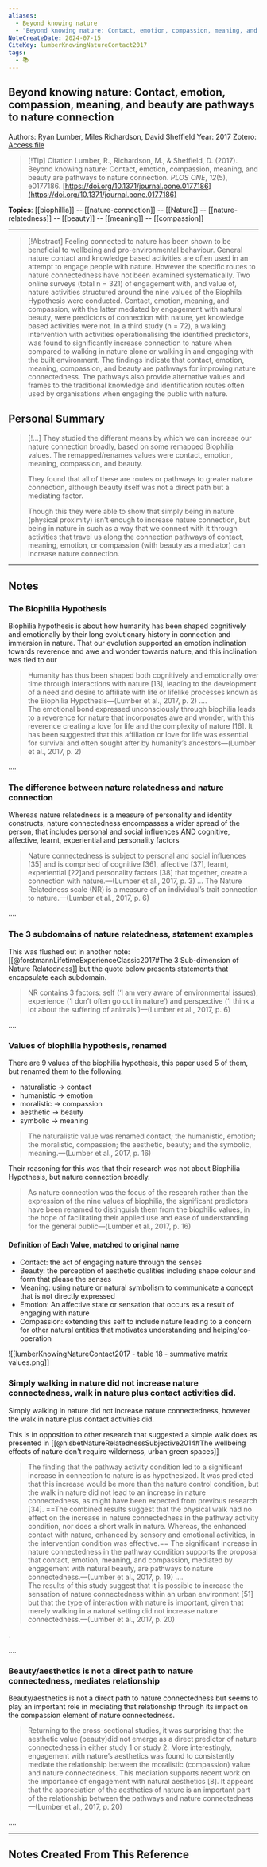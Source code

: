 ```yaml
---
aliases:
  - Beyond knowing nature
  - "Beyond knowing nature: Contact, emotion, compassion, meaning, and beauty are pathways to nature connection"
NoteCreateDate: 2024-07-15
CiteKey: lumberKnowingNatureContact2017
tags:
  - 📚
---
```

## Beyond knowing nature: Contact, emotion, compassion, meaning, and beauty are pathways to nature connection
Authors: Ryan Lumber, Miles Richardson, David Sheffield
Year: 2017
Zotero: [Access file](zotero://select/items/@lumberKnowingNatureContact2017)

>[!Tip] Citation
> Lumber, R., Richardson, M., & Sheffield, D. (2017). Beyond knowing nature: Contact, emotion, compassion, meaning, and beauty are pathways to nature connection. _PLOS ONE_, _12_(5), e0177186. [https://doi.org/10.1371/journal.pone.0177186](https://doi.org/10.1371/journal.pone.0177186)

**Topics**: [[biophillia]] -- [[nature-connection]] -- [[Nature]] -- [[nature-relatedness]]  -- [[beauty]] -- [[meaning]] -- [[compassion]]

*****

>[!Abstract]
> Feeling connected to nature has been shown to be beneficial to wellbeing and pro-environmental behaviour. General nature contact and knowledge based activities are often used in an attempt to engage people with nature. However the specific routes to nature connectedness have not been examined systematically. Two online surveys (total n = 321) of engagement with, and value of, nature activities structured around the nine values of the Biophila Hypothesis were conducted. Contact, emotion, meaning, and compassion, with the latter mediated by engagement with natural beauty, were predictors of connection with nature, yet knowledge based activities were not. In a third study (n = 72), a walking intervention with activities operationalising the identified predictors, was found to significantly increase connection to nature when compared to walking in nature alone or walking in and engaging with the built environment. The findings indicate that contact, emotion, meaning, compassion, and beauty are pathways for improving nature connectedness. The pathways also provide alternative values and frames to the traditional knowledge and identification routes often used by organisations when engaging the public with nature.

## Personal Summary

>[!...]
> They studied the different means by which we can increase our nature connection broadly, based on some remapped Biophilia values. The remapped/renames values were contact, emotion, meaning, compassion, and beauty. 
> 
> They found that all of these are routes or pathways to greater nature connection, although beauty itself was not a direct path but a mediating factor. 
> 
> Though this they were able to show that simply being in nature (physical proximity) isn't enough to increase nature connection, but being in nature in such as a way that we connect with it through activities that travel us along the connection pathways of contact, meaning, emotion, or compassion (with beauty as a mediator) can increase nature connection.
>

***

## Notes


### The Biophilia Hypothesis

Biophilia hypothesis is about how humanity has been shaped cognitively and emotionally by their long evolutionary history in connection and immersion in nature. That our evolution supported an emotion inclination towards reverence and awe and wonder towards nature, and this inclination was tied to our 


> Humanity has thus been shaped both cognitively and emotionally over time through interactions with nature [13], leading to the development of a need and desire to affiliate with life or lifelike processes known as the Biophilia Hypothesis—(Lumber et al., 2017, p. 2)
....  
> The emotional bond expressed unconsciously through biophilia leads to a reverence for nature that incorporates awe and wonder, with this reverence creating a love for life and the complexity of nature [16]. It has been suggested that this affiliation or love for life was essential for survival and often sought after by humanity’s ancestors—(Lumber et al., 2017, p. 2)

  

  
....  

### The difference between nature relatedness and nature connection

Whereas nature relatedness is a measure of personality and identity constructs, nature connectedness encompasses a wider spread of the person, that includes personal and social influences AND cognitive, affective, learnt, experiential and personality factors

> Nature connectedness is subject to personal and social influences [35] and is comprised of cognitive [36], affective [37], learnt, experiential [22]and personality factors [38] that together, create a connection with nature.—(Lumber et al., 2017, p. 3)
...
> The Nature Relatedness scale (NR) is a measure of an individual’s trait connection to nature.—(Lumber et al., 2017, p. 6)

  
....

### The 3 subdomains of nature relatedness, statement examples

This was flushed out in another note: [[@forstmannLifetimeExperienceClassic2017#The 3 Sub-dimension of Nature Relatedness]] but the quote below presents statements that encapsulate each subdomain.

> NR contains 3 factors: self (‘I am very aware of environmental issues), experience (‘I don’t often go out in nature’) and perspective (‘I think a lot about the suffering of animals’)—(Lumber et al., 2017, p. 6)


  
....  
### Values of biophilia hypothesis, renamed

There are 9 values of the biophilia hypothesis, this paper used 5 of them, but renamed them to the following:

- naturalistic → contact
- humanistic → emotion
- moralistic → compassion
- aesthetic → beauty
- symbolic → meaning

> The naturalistic value was renamed contact; the humanistic, emotion; the moralistic, compassion; the aesthetic, beauty; and the symbolic, meaning.—(Lumber et al., 2017, p. 16)

Their reasoning for this was that their research was not about Biophilia Hypothesis, but nature connection broadly. 

> As nature connection was the focus of the research rather than the expression of the nine values of biophilia, the significant predictors have been renamed to distinguish them from the biophilic values, in the hope of facilitating their applied use and ease of understanding for the general public—(Lumber et al., 2017, p. 16) 

#### Definition of Each Value, matched to original name

- Contact: the act of engaging nature through the senses
- Beauty: the perception of aesthetic qualities including shape colour and form that please the senses
- Meaning: using nature or natural symbolism to communicate a concept that is not directly expressed
- Emotion: An affective state or sensation that occurs as a result of engaging with nature
- Compassion: extending this self to include nature leading to a concern for other natural entities that motivates understanding and helping/co-operation

![[lumberKnowingNatureContact2017 - table 18 - summative matrix values.png]]

### Simply walking in nature did not increase nature connectedness, walk in nature plus contact activities did.  

Simply walking in nature did not increase nature connectedness, however the walk in nature plus contact activities did.  
  
This is in opposition to other research that suggested a simple walk does as presented in [[@nisbetNatureRelatednessSubjective2014#The wellbeing effects of nature don't require wilderness, urban green spaces]]

> The finding that the pathway activity condition led to a significant increase in connection to nature is as hypothesized. It was predicted that this increase would be more than the nature control condition, but the walk in nature did not lead to an increase in nature connectedness, as might have been expected from previous research [34]. ==The combined results suggest that the physical walk had no effect on the increase in nature connectedness in the pathway activity condition, nor does a short walk in nature. Whereas, the enhanced contact with nature, enhanced by sensory and emotional activities, in the intervention condition was effective.== The significant increase in nature connectedness in the pathway condition supports the proposal that contact, emotion, meaning, and compassion, mediated by engagement with natural beauty, are pathways to nature connectedness.—(Lumber et al., 2017, p. 19)
....  
> The results of this study suggest that it is possible to increase the sensation of nature connectedness within an urban environment [51] but that the type of interaction with nature is important, given that merely walking in a natural setting did not increase nature connectedness.—(Lumber et al., 2017, p. 20)

  
.
  
....  
### Beauty/aesthetics is not a direct path to nature connectedness, mediates relationship

Beauty/aesthetics is not a direct path to nature connectedness but seems to play an important role in mediating that relationship through its impact on the compassion element of nature connectedness.  


> Returning to the cross-sectional studies, it was surprising that the aesthetic value (beauty)did not emerge as a direct predictor of nature connectedness in either study 1 or study 2. More interestingly, engagement with nature’s aesthetics was found to consistently mediate the relationship between the moralistic (compassion) value and nature connectedness. This mediation supports recent work on the importance of engagement with natural aesthetics [8]. It appears that the appreciation of the aesthetics of nature is an important part of the relationship between the pathways and nature connectedness—(Lumber et al., 2017, p. 20)

  
....

***
## Notes Created From This Reference


